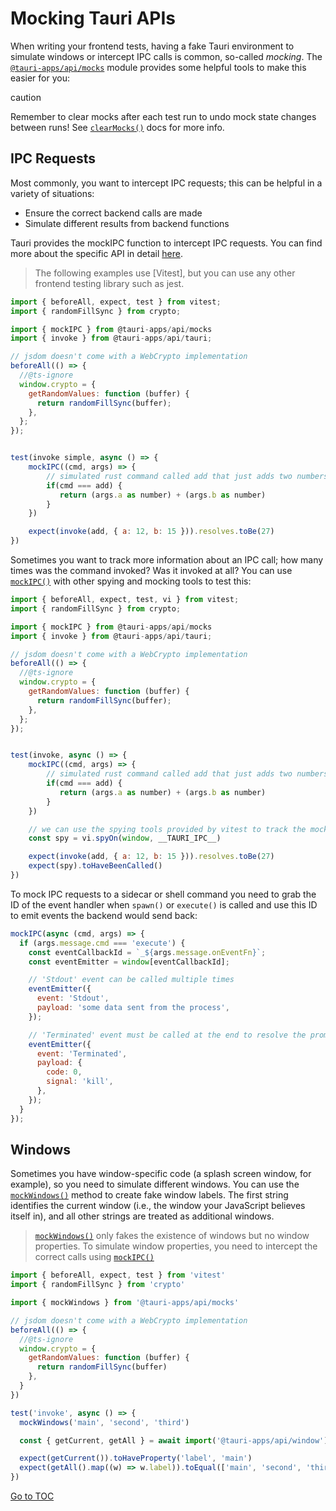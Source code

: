 # Mocking Tauri APIs

When writing your frontend tests, having a fake Tauri environment to simulate windows or intercept IPC calls is common, so-called _mocking_.
The [`@tauri-apps/api/mocks`] module provides some helpful tools to make this easier for you:

</blockquote>caution

Remember to clear mocks after each test run to undo mock state changes between runs! See [`clearMocks()`] docs for more info.

</blockquote>

## IPC Requests

Most commonly, you want to intercept IPC requests; this can be helpful in a variety of situations:

- Ensure the correct backend calls are made
- Simulate different results from backend functions

Tauri provides the mockIPC function to intercept IPC requests. You can find more about the specific API in detail [here][`mockipc()`].

<blockquote>
The following examples use [Vitest], but you can use any other frontend testing library such as jest.
</blockquote>

```js
import { beforeAll, expect, test } from vitest;
import { randomFillSync } from crypto;

import { mockIPC } from @tauri-apps/api/mocks
import { invoke } from @tauri-apps/api/tauri;

// jsdom doesn't come with a WebCrypto implementation
beforeAll(() => {
  //@ts-ignore
  window.crypto = {
    getRandomValues: function (buffer) {
      return randomFillSync(buffer);
    },
  };
});


test(invoke simple, async () => {
    mockIPC((cmd, args) => {
        // simulated rust command called add that just adds two numbers
        if(cmd === add) {
           return (args.a as number) + (args.b as number)
        }
    })

    expect(invoke(add, { a: 12, b: 15 })).resolves.toBe(27)
})
```

Sometimes you want to track more information about an IPC call; how many times was the command invoked? Was it invoked at all?
You can use [`mockIPC()`] with other spying and mocking tools to test this:

```js
import { beforeAll, expect, test, vi } from vitest;
import { randomFillSync } from crypto;

import { mockIPC } from @tauri-apps/api/mocks
import { invoke } from @tauri-apps/api/tauri;

// jsdom doesn't come with a WebCrypto implementation
beforeAll(() => {
  //@ts-ignore
  window.crypto = {
    getRandomValues: function (buffer) {
      return randomFillSync(buffer);
    },
  };
});


test(invoke, async () => {
    mockIPC((cmd, args) => {
        // simulated rust command called add that just adds two numbers
        if(cmd === add) {
           return (args.a as number) + (args.b as number)
        }
    })

    // we can use the spying tools provided by vitest to track the mocked function
    const spy = vi.spyOn(window, __TAURI_IPC__)

    expect(invoke(add, { a: 12, b: 15 })).resolves.toBe(27)
    expect(spy).toHaveBeenCalled()
})
```

To mock IPC requests to a sidecar or shell command you need to grab the ID of the event handler when `spawn()` or `execute()` is called and use this ID to emit events the backend would send back:

```js
mockIPC(async (cmd, args) => {
  if (args.message.cmd === 'execute') {
    const eventCallbackId = `_${args.message.onEventFn}`;
    const eventEmitter = window[eventCallbackId];

    // 'Stdout' event can be called multiple times
    eventEmitter({
      event: 'Stdout',
      payload: 'some data sent from the process',
    });

    // 'Terminated' event must be called at the end to resolve the promise
    eventEmitter({
      event: 'Terminated',
      payload: {
        code: 0,
        signal: 'kill',
      },
    });
  }
});
```

## Windows

Sometimes you have window-specific code (a splash screen window, for example), so you need to simulate different windows.
You can use the [`mockWindows()`] method to create fake window labels. The first string identifies the current window (i.e., the window your JavaScript believes itself in), and all other strings are treated as additional windows.

<blockquote>

[`mockWindows()`] only fakes the existence of windows but no window properties. To simulate window properties, you need to intercept the correct calls using [`mockIPC()`]

</blockquote>

```js
import { beforeAll, expect, test } from 'vitest'
import { randomFillSync } from 'crypto'

import { mockWindows } from '@tauri-apps/api/mocks'

// jsdom doesn't come with a WebCrypto implementation
beforeAll(() => {
  //@ts-ignore
  window.crypto = {
    getRandomValues: function (buffer) {
      return randomFillSync(buffer)
    },
  }
})

test('invoke', async () => {
  mockWindows('main', 'second', 'third')

  const { getCurrent, getAll } = await import('@tauri-apps/api/window')

  expect(getCurrent()).toHaveProperty('label', 'main')
  expect(getAll().map((w) => w.label)).toEqual(['main', 'second', 'third'])
})
```

[`@tauri-apps/api/mocks`]: ../../api/js/mocks.md
[`mockipc()`]: ../../api/js/mocks.md#mockipc
[`mockwindows()`]: ../../api/js/mocks.md#mockwindows
[`clearmocks()`]: ../../api/js/mocks.md#clearmocks
[vitest]: https://vitest.dev
<span style='float: footnote;'><a href="../../index.html#toc">Go to TOC</a></span>
